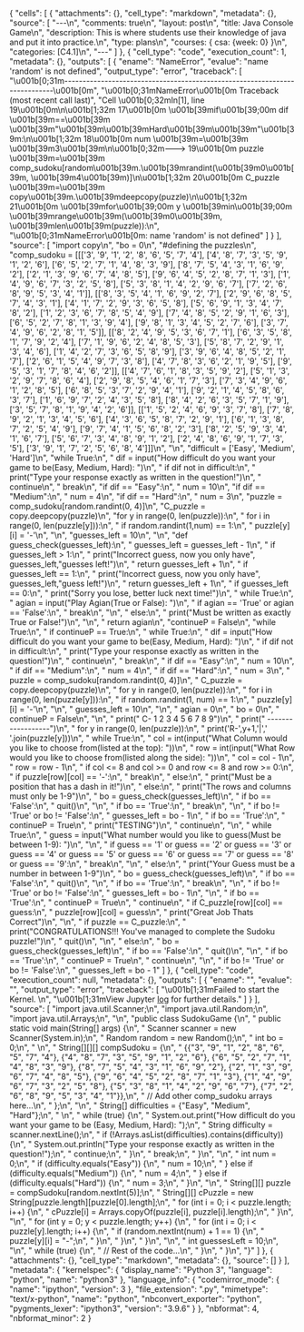 {
 "cells": [
  {
   "attachments": {},
   "cell_type": "markdown",
   "metadata": {},
   "source": [
    "---\n",
    "comments: true\n",
    "layout: post\n",
    "title: Java Console Game\n",
    "description: This is where students use their knowledge of java and put it into practice.\n",
    "type: plans\n",
    "courses: { csa: {week: 0} }\n",
    "categories: [C4.1]\n",
    "---"
   ]
  },
  {
   "cell_type": "code",
   "execution_count": 1,
   "metadata": {},
   "outputs": [
    {
     "ename": "NameError",
     "evalue": "name 'random' is not defined",
     "output_type": "error",
     "traceback": [
      "\u001b[0;31m---------------------------------------------------------------------------\u001b[0m",
      "\u001b[0;31mNameError\u001b[0m                                 Traceback (most recent call last)",
      "Cell \u001b[0;32mIn[1], line 19\u001b[0m\n\u001b[1;32m     17\u001b[0m \u001b[39mif\u001b[39;00m dif \u001b[39m==\u001b[39m \u001b[39m\"\u001b[39m\u001b[39mHard\u001b[39m\u001b[39m\"\u001b[39m:\n\u001b[1;32m     18\u001b[0m     num \u001b[39m=\u001b[39m \u001b[39m3\u001b[39m\n\u001b[0;32m---> 19\u001b[0m puzzle \u001b[39m=\u001b[39m comp_sudoku[random\u001b[39m.\u001b[39mrandint(\u001b[39m0\u001b[39m, \u001b[39m4\u001b[39m)]\n\u001b[1;32m     20\u001b[0m C_puzzle \u001b[39m=\u001b[39m copy\u001b[39m.\u001b[39mdeepcopy(puzzle)\n\u001b[1;32m     21\u001b[0m \u001b[39mfor\u001b[39;00m y \u001b[39min\u001b[39;00m \u001b[39mrange\u001b[39m(\u001b[39m0\u001b[39m, \u001b[39mlen\u001b[39m(puzzle)):\n",
      "\u001b[0;31mNameError\u001b[0m: name 'random' is not defined"
     ]
    }
   ],
   "source": [
    "import copy\n",
    "bo = 0\n",
    "#defining the puzzles\n",
    "comp_sudoku = [[['3', '9', '1', '2', '8', '6', '5', '7', '4'], ['4', '8', '7', '3', '5', '9', '1', '2', '6'], ['6', '5', '2', '7', '1', '4', '8', '3', '9'], ['8', '7', '5', '4', '3', '1', '6', '9', '2'], ['2', '1', '3', '9', '6', '7', '4', '8', '5'], ['9', '6', '4', '5', '2', '8', '7', '1', '3'], ['1', '4', '9', '6', '7', '3', '2', '5', '8'], ['5', '3', '8', '1', '4', '2', '9', '6', '7'], ['7', '2', '6', '8', '9', '5', '3', '4', '1']], [['8', '3', '5', '4', '1', '6', '9', '2', '7'], ['2', '9', '6', '8', '5', '7', '4', '3', '1'], ['4', '1', '7', '2', '9', '3', '6', '5', '8'], ['5', '6', '9', '1', '3', '4', '7', '8', '2'], ['1', '2', '3', '6', '7', '8', '5', '4', '9'], ['7', '4', '8', '5', '2', '9', '1', '6', '3'], ['6', '5', '2', '7', '8', '1', '3', '9', '4'], ['9', '8', '1', '3', '4', '5', '2', '7', '6'], ['3', '7', '4', '9', '6', '2', '8', '1', '5']], [['8', '2', '4', '9', '5', '3', '6', '7', '1'], ['6', '3', '5', '8', '1', '7', '9', '2', '4'], ['7', '1', '9', '6', '2', '4', '8', '5', '3'], ['5', '8', '7', '2', '9', '1', '3', '4', '6'], ['1', '4', '2', '7', '3', '6', '5', '8', '9'], ['3', '9', '6', '4', '8', '5', '2', '1', '7'], ['2', '6', '1', '5', '4', '9', '7', '3', '8'], ['4', '7', '8', '3', '6', '2', '1', '9', '5'], ['9', '5', '3', '1', '7', '8', '4', '6', '2']], [['4', '7', '6', '1', '8', '3', '5', '9', '2'], ['5', '1', '3', '2', '9', '7', '8', '6', '4'], ['2', '9', '8', '5', '4', '6', '1', '7', '3'], ['7', '3', '4', '9', '6', '1', '2', '8', '5'], ['6', '8', '5', '3', '7', '2', '9', '4', '1'], ['9', '2', '1', '4', '5', '8', '6', '3', '7'], ['1', '6', '9', '7', '2', '4', '3', '5', '8'], ['8', '4', '2', '6', '3', '5', '7', '1', '9'], ['3', '5', '7', '8', '1', '9', '4', '2', '6']], [['1', '5', '2', '4', '6', '9', '3', '7', '8'], ['7', '8', '9', '2', '1', '3', '4', '5', '6'], ['4', '3', '6', '5', '8', '7', '2', '9', '1'], ['6', '1', '3', '8', '7', '2', '5', '4', '9'], ['9', '7', '4', '1', '5', '6', '8', '2', '3'], ['8', '2', '5', '9', '3', '4', '1', '6', '7'], ['5', '6', '7', '3', '4', '8', '9', '1', '2'], ['2', '4', '8', '6', '9', '1', '7', '3', '5'], ['3', '9', '1', '7', '2', '5', '6', '8', '4']]]\n",
    "\n",
    "difficult = ['Easy', 'Medium', 'Hard']\n",
    "while True:\n",
    "    dif = input(\"How difficult do you want your game to be(Easy, Medium, Hard): \")\n",
    "    if dif not in difficult:\n",
    "        print(\"Type your response exactly as written in the question!\")\n",
    "        continue\n",
    "    break\n",
    "if dif == \"Easy\":\n",
    "    num = 10\n",
    "if dif == \"Medium\":\n",
    "    num = 4\n",
    "if dif == \"Hard\":\n",
    "    num = 3\n",
    "puzzle = comp_sudoku[random.randint(0, 4)]\n",
    "C_puzzle = copy.deepcopy(puzzle)\n",
    "for y in range(0, len(puzzle)):\n",
    "    for i in range(0, len(puzzle[y])):\n",
    "        if random.randint(1,num) == 1:\n",
    "            puzzle[y][i] = '-'\n",
    "\n",
    "guesses_left = 10\n",
    "\n",
    "def guess_check(guesses_left):\n",
    "    guesses_left = guesses_left - 1\n",
    "    if guesses_left > 1:\n",
    "        print(\"Incorrect guess, now you only have\", guesses_left,\"guesses left!\")\n",
    "        return guesses_left + 1\n",
    "    if guesses_left == 1:\n",
    "        print(\"Incorrect guess, now you only have\", guesses_left,\"guess left!\")\n",
    "        return guesses_left + 1\n",
    "    if guesses_left == 0:\n",
    "        print(\"Sorry you lose, better luck next time!\")\n",
    "        while True:\n",
    "            agian = input(\"Play Agian(True or False): \")\n",
    "            if agian == 'True' or agian == 'False':\n",
    "                break\n",
    "\n",
    "            else:\n",
    "                print(\"Must be written as exactly True or False!\")\n",
    "\n",
    "    return agian\n",
    "continueP = False\n",
    "while True:\n",
    "    if continueP == True:\n",
    "        while True:\n",
    "            dif = input(\"How difficult do you want your game to be(Easy, Medium, Hard): \")\n",
    "            if dif not in difficult:\n",
    "                print(\"Type your response exactly as written in the question!\")\n",
    "                continue\n",
    "            break\n",
    "        if dif == \"Easy\":\n",
    "            num = 10\n",
    "        if dif == \"Medium\":\n",
    "            num = 4\n",
    "        if dif == \"Hard\":\n",
    "            num = 3\n",
    "        puzzle = comp_sudoku[random.randint(0, 4)]\n",
    "        C_puzzle = copy.deepcopy(puzzle)\n",
    "        for y in range(0, len(puzzle)):\n",
    "            for i in range(0, len(puzzle[y])):\n",
    "                if random.randint(1, num) == 1:\n",
    "                    puzzle[y][i] = '-'\n",
    "\n",
    "        guesses_left = 10\n",
    "\n",
    "        agian = 0\n",
    "        bo = 0\n",
    "        continueP = False\n",
    "\n",
    "    print(\"    C- 1 2 3 4 5 6 7 8 9\")\n",
    "    print(\"      ------------------\")\n",
    "    for y in range(0, len(puzzle)):\n",
    "        print('R-',y+1,'|',' '.join(puzzle[y]))\n",
    "    while True:\n",
    "        col = int(input(\"What Column would you like to choose from(listed at the top): \"))\n",
    "        row = int(input(\"What Row would you like to choose from(listed along the side): \"))\n",
    "        col = col - 1\n",
    "        row = row - 1\n",
    "        if col <= 8 and col >= 0 and row <= 8 and row >= 0:\n",
    "            if puzzle[row][col] == '-':\n",
    "                break\n",
    "            else:\n",
    "                print(\"Must be a position that has a dash in it!\")\n",
    "        else:\n",
    "            print(\"The rows and columns must only be 1-9\")\n",
    "            bo = guess_check(guesses_left)\n",
    "            if bo == 'False':\n",
    "                quit()\n",
    "\n",
    "            if bo == 'True':\n",
    "                break\n",
    "\n",
    "            if bo != 'True' or bo != 'False':\n",
    "                guesses_left = bo - 1\n",
    "    if bo == 'True':\n",
    "        continueP = True\n",
    "        print(\"TESTING\")\n",
    "        continue\n",
    "\n",
    "    while True:\n",
    "        guess = input(\"What number would you like to guess(Must be between 1-9): \")\n",
    "\n",
    "        if guess == '1' or guess == '2' or guess == '3' or guess == '4' or guess == '5' or guess == '6' or guess == '7' or guess == '8' or guess == '9':\n",
    "            break\n",
    "\n",
    "        else:\n",
    "            print(\"Your Guess must be a number in between 1-9\")\n",
    "            bo = guess_check(guesses_left)\n",
    "            if bo == 'False':\n",
    "                quit()\n",
    "\n",
    "            if bo == 'True':\n",
    "                break\n",
    "\n",
    "            if bo != 'True' or bo != 'False':\n",
    "                guesses_left = bo - 1\n",
    "\n",
    "    if bo == 'True':\n",
    "        continueP = True\n",
    "        continue\n",
    "    if C_puzzle[row][col] == guess:\n",
    "        puzzle[row][col] = guess\n",
    "        print(\"Great Job Thats Correct\")\n",
    "\n",
    "        if puzzle == C_puzzle:\n",
    "            print(\"CONGRATULATIONS!!! You've managed to complete the Sudoku puzzle!\")\n",
    "            quit()\n",
    "\n",
    "    else:\n",
    "        bo = guess_check(guesses_left)\n",
    "        if bo == 'False':\n",
    "            quit()\n",
    "\n",
    "        if bo == 'True':\n",
    "            continueP = True\n",
    "            continue\n",
    "\n",
    "        if bo != 'True' or bo != 'False':\n",
    "            guesses_left = bo - 1"
   ]
  },
  {
   "cell_type": "code",
   "execution_count": null,
   "metadata": {},
   "outputs": [
    {
     "ename": "",
     "evalue": "",
     "output_type": "error",
     "traceback": [
      "\u001b[1;31mFailed to start the Kernel. \n",
      "\u001b[1;31mView Jupyter <a href='command:jupyter.viewOutput'>log</a> for further details."
     ]
    }
   ],
   "source": [
    "import java.util.Scanner;\n",
    "import java.util.Random;\n",
    "import java.util.Arrays;\n",
    "\n",
    "public class SudokuGame {\n",
    "    public static void main(String[] args) {\n",
    "        Scanner scanner = new Scanner(System.in);\n",
    "        Random random = new Random();\n",
    "        int bo = 0;\n",
    "        \n",
    "        String[][][] compSudoku = {\n",
    "            {{\"3\", \"9\", \"1\", \"2\", \"8\", \"6\", \"5\", \"7\", \"4\"}, {\"4\", \"8\", \"7\", \"3\", \"5\", \"9\", \"1\", \"2\", \"6\"}, {\"6\", \"5\", \"2\", \"7\", \"1\", \"4\", \"8\", \"3\", \"9\"}, {\"8\", \"7\", \"5\", \"4\", \"3\", \"1\", \"6\", \"9\", \"2\"}, {\"2\", \"1\", \"3\", \"9\", \"6\", \"7\", \"4\", \"8\", \"5\"}, {\"9\", \"6\", \"4\", \"5\", \"2\", \"8\", \"7\", \"1\", \"3\"}, {\"1\", \"4\", \"9\", \"6\", \"7\", \"3\", \"2\", \"5\", \"8\"}, {\"5\", \"3\", \"8\", \"1\", \"4\", \"2\", \"9\", \"6\", \"7\"}, {\"7\", \"2\", \"6\", \"8\", \"9\", \"5\", \"3\", \"4\", \"1\"}},\n",
    "            // Add other comp_sudoku arrays here...\n",
    "        };\n",
    "\n",
    "        String[] difficulties = {\"Easy\", \"Medium\", \"Hard\"};\n",
    "        \n",
    "        while (true) {\n",
    "            System.out.print(\"How difficult do you want your game to be (Easy, Medium, Hard): \");\n",
    "            String difficulty = scanner.nextLine();\n",
    "            if (!Arrays.asList(difficulties).contains(difficulty)) {\n",
    "                System.out.println(\"Type your response exactly as written in the question!\");\n",
    "                continue;\n",
    "            }\n",
    "            break;\n",
    "        }\n",
    "\n",
    "        int num = 0;\n",
    "        if (difficulty.equals(\"Easy\")) {\n",
    "            num = 10;\n",
    "        } else if (difficulty.equals(\"Medium\")) {\n",
    "            num = 4;\n",
    "        } else if (difficulty.equals(\"Hard\")) {\n",
    "            num = 3;\n",
    "        }\n",
    "\n",
    "        String[][] puzzle = compSudoku[random.nextInt(5)];\n",
    "        String[][] cPuzzle = new String[puzzle.length][puzzle[0].length];\n",
    "        for (int i = 0; i < puzzle.length; i++) {\n",
    "            cPuzzle[i] = Arrays.copyOf(puzzle[i], puzzle[i].length);\n",
    "        }\n",
    "\n",
    "        for (int y = 0; y < puzzle.length; y++) {\n",
    "            for (int i = 0; i < puzzle[y].length; i++) {\n",
    "                if (random.nextInt(num) + 1 == 1) {\n",
    "                    puzzle[y][i] = \"-\";\n",
    "                }\n",
    "            }\n",
    "        }\n",
    "\n",
    "        int guessesLeft = 10;\n",
    "\n",
    "        while (true) {\n",
    "            // Rest of the code...\n",
    "        }\n",
    "    }\n",
    "}"
   ]
  },
  {
   "attachments": {},
   "cell_type": "markdown",
   "metadata": {},
   "source": []
  }
 ],
 "metadata": {
  "kernelspec": {
   "display_name": "Python 3",
   "language": "python",
   "name": "python3"
  },
  "language_info": {
   "codemirror_mode": {
    "name": "ipython",
    "version": 3
   },
   "file_extension": ".py",
   "mimetype": "text/x-python",
   "name": "python",
   "nbconvert_exporter": "python",
   "pygments_lexer": "ipython3",
   "version": "3.9.6"
  }
 },
 "nbformat": 4,
 "nbformat_minor": 2
}
